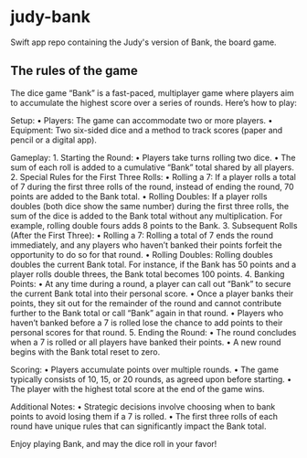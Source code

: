 # judy-bank
Swift app repo containing the Judy's version of Bank, the board game.

## The rules of the game
The dice game “Bank” is a fast-paced, multiplayer game where players aim to accumulate the highest score over a series of rounds. Here’s how to play:

Setup:
	•	Players: The game can accommodate two or more players.
	•	Equipment: Two six-sided dice and a method to track scores (paper and pencil or a digital app).

Gameplay:
	1.	Starting the Round:
	•	Players take turns rolling two dice.
	•	The sum of each roll is added to a cumulative “Bank” total shared by all players.
	2.	Special Rules for the First Three Rolls:
	•	Rolling a 7: If a player rolls a total of 7 during the first three rolls of the round, instead of ending the round, 70 points are added to the Bank total.
	•	Rolling Doubles: If a player rolls doubles (both dice show the same number) during the first three rolls, the sum of the dice is added to the Bank total without any multiplication. For example, rolling double fours adds 8 points to the Bank.
	3.	Subsequent Rolls (After the First Three):
	•	Rolling a 7: Rolling a total of 7 ends the round immediately, and any players who haven’t banked their points forfeit the opportunity to do so for that round.
	•	Rolling Doubles: Rolling doubles doubles the current Bank total. For instance, if the Bank has 50 points and a player rolls double threes, the Bank total becomes 100 points.
	4.	Banking Points:
	•	At any time during a round, a player can call out “Bank” to secure the current Bank total into their personal score.
	•	Once a player banks their points, they sit out for the remainder of the round and cannot contribute further to the Bank total or call “Bank” again in that round.
	•	Players who haven’t banked before a 7 is rolled lose the chance to add points to their personal scores for that round.
	5.	Ending the Round:
	•	The round concludes when a 7 is rolled or all players have banked their points.
	•	A new round begins with the Bank total reset to zero.

Scoring:
	•	Players accumulate points over multiple rounds.
	•	The game typically consists of 10, 15, or 20 rounds, as agreed upon before starting.
	•	The player with the highest total score at the end of the game wins.

Additional Notes:
	•	Strategic decisions involve choosing when to bank points to avoid losing them if a 7 is rolled.
	•	The first three rolls of each round have unique rules that can significantly impact the Bank total.

Enjoy playing Bank, and may the dice roll in your favor!
